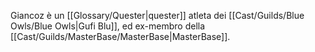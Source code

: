 Giancoz è un [[Glossary/Quester|quester]] atleta dei [[Cast/Guilds/Blue Owls/Blue Owls|Gufi Blu]], ed ex-membro della [[Cast/Guilds/MasterBase/MasterBase|MasterBase]].